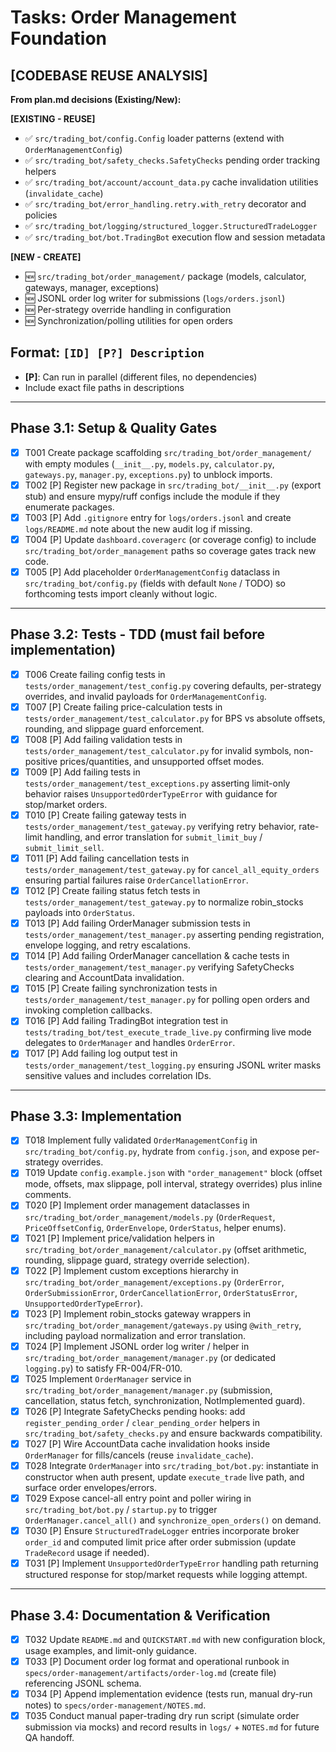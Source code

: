 # Tasks: Order Management Foundation

## [CODEBASE REUSE ANALYSIS]

**From plan.md decisions (Existing/New):**

**[EXISTING - REUSE]**
- ✅ `src/trading_bot/config.Config` loader patterns (extend with `OrderManagementConfig`)
- ✅ `src/trading_bot/safety_checks.SafetyChecks` pending order tracking helpers
- ✅ `src/trading_bot/account/account_data.py` cache invalidation utilities (`invalidate_cache`)
- ✅ `src/trading_bot/error_handling.retry.with_retry` decorator and policies
- ✅ `src/trading_bot/logging/structured_logger.StructuredTradeLogger`
- ✅ `src/trading_bot/bot.TradingBot` execution flow and session metadata

**[NEW - CREATE]**
- 🆕 `src/trading_bot/order_management/` package (models, calculator, gateways, manager, exceptions)
- 🆕 JSONL order log writer for submissions (`logs/orders.jsonl`)
- 🆕 Per-strategy override handling in configuration
- 🆕 Synchronization/polling utilities for open orders

## Format: `[ID] [P?] Description`
- **[P]**: Can run in parallel (different files, no dependencies)
- Include exact file paths in descriptions

---

## Phase 3.1: Setup & Quality Gates

- [x] T001 Create package scaffolding `src/trading_bot/order_management/` with empty modules (`__init__.py`, `models.py`, `calculator.py`, `gateways.py`, `manager.py`, `exceptions.py`) to unblock imports.
- [x] T002 [P] Register new package in `src/trading_bot/__init__.py` (export stub) and ensure mypy/ruff configs include the module if they enumerate packages.
- [x] T003 [P] Add `.gitignore` entry for `logs/orders.jsonl` and create `logs/README.md` note about the new audit log if missing.
- [x] T004 [P] Update `dashboard.coveragerc` (or coverage config) to include `src/trading_bot/order_management` paths so coverage gates track new code.
- [x] T005 [P] Add placeholder `OrderManagementConfig` dataclass in `src/trading_bot/config.py` (fields with default `None` / TODO) so forthcoming tests import cleanly without logic.

---

## Phase 3.2: Tests - TDD (must fail before implementation)

- [x] T006 Create failing config tests in `tests/order_management/test_config.py` covering defaults, per-strategy overrides, and invalid payloads for `OrderManagementConfig`.
- [x] T007 [P] Create failing price-calculation tests in `tests/order_management/test_calculator.py` for BPS vs absolute offsets, rounding, and slippage guard enforcement.
- [x] T008 [P] Add failing validation tests in `tests/order_management/test_calculator.py` for invalid symbols, non-positive prices/quantities, and unsupported offset modes.
- [x] T009 [P] Add failing tests in `tests/order_management/test_exceptions.py` asserting limit-only behavior raises `UnsupportedOrderTypeError` with guidance for stop/market orders.
- [x] T010 [P] Create failing gateway tests in `tests/order_management/test_gateway.py` verifying retry behavior, rate-limit handling, and error translation for `submit_limit_buy` / `submit_limit_sell`.
- [x] T011 [P] Add failing cancellation tests in `tests/order_management/test_gateway.py` for `cancel_all_equity_orders` ensuring partial failures raise `OrderCancellationError`.
- [x] T012 [P] Create failing status fetch tests in `tests/order_management/test_gateway.py` to normalize robin_stocks payloads into `OrderStatus`.
- [x] T013 [P] Add failing OrderManager submission tests in `tests/order_management/test_manager.py` asserting pending registration, envelope logging, and retry escalations.
- [x] T014 [P] Add failing OrderManager cancellation & cache tests in `tests/order_management/test_manager.py` verifying SafetyChecks clearing and AccountData invalidation.
- [x] T015 [P] Create failing synchronization tests in `tests/order_management/test_manager.py` for polling open orders and invoking completion callbacks.
- [x] T016 [P] Add failing TradingBot integration test in `tests/trading_bot/test_execute_trade_live.py` confirming live mode delegates to `OrderManager` and handles `OrderError`.
- [x] T017 [P] Add failing log output test in `tests/order_management/test_logging.py` ensuring JSONL writer masks sensitive values and includes correlation IDs.

---

## Phase 3.3: Implementation

- [x] T018 Implement fully validated `OrderManagementConfig` in `src/trading_bot/config.py`, hydrate from `config.json`, and expose per-strategy overrides.
- [x] T019 Update `config.example.json` with `"order_management"` block (offset mode, offsets, max slippage, poll interval, strategy overrides) plus inline comments.
- [x] T020 [P] Implement order management dataclasses in `src/trading_bot/order_management/models.py` (`OrderRequest`, `PriceOffsetConfig`, `OrderEnvelope`, `OrderStatus`, helper enums).
- [x] T021 [P] Implement price/validation helpers in `src/trading_bot/order_management/calculator.py` (offset arithmetic, rounding, slippage guard, strategy override selection).
- [x] T022 [P] Implement custom exceptions hierarchy in `src/trading_bot/order_management/exceptions.py` (`OrderError`, `OrderSubmissionError`, `OrderCancellationError`, `OrderStatusError`, `UnsupportedOrderTypeError`).
- [x] T023 [P] Implement robin_stocks gateway wrappers in `src/trading_bot/order_management/gateways.py` using `@with_retry`, including payload normalization and error translation.
- [x] T024 [P] Implement JSONL order log writer / helper in `src/trading_bot/order_management/manager.py` (or dedicated `logging.py`) to satisfy FR-004/FR-010.
- [x] T025 Implement `OrderManager` service in `src/trading_bot/order_management/manager.py` (submission, cancellation, status fetch, synchronization, NotImplemented guard).
- [x] T026 [P] Integrate SafetyChecks pending hooks: add `register_pending_order` / `clear_pending_order` helpers in `src/trading_bot/safety_checks.py` and ensure backwards compatibility.
- [x] T027 [P] Wire AccountData cache invalidation hooks inside `OrderManager` for fills/cancels (reuse `invalidate_cache`).
- [x] T028 Integrate `OrderManager` into `src/trading_bot/bot.py`: instantiate in constructor when auth present, update `execute_trade` live path, and surface order envelopes/errors.
- [x] T029 Expose cancel-all entry point and poller wiring in `src/trading_bot/bot.py` / `startup.py` to trigger `OrderManager.cancel_all()` and `synchronize_open_orders()` on demand.
- [x] T030 [P] Ensure `StructuredTradeLogger` entries incorporate broker `order_id` and computed limit price after order submission (update `TradeRecord` usage if needed).
- [x] T031 [P] Implement `UnsupportedOrderTypeError` handling path returning structured response for stop/market requests while logging attempt.

---

## Phase 3.4: Documentation & Verification

- [x] T032 Update `README.md` and `QUICKSTART.md` with new configuration block, usage examples, and limit-only guidance.
- [x] T033 [P] Document order log format and operational runbook in `specs/order-management/artifacts/order-log.md` (create file) referencing JSONL schema.
- [x] T034 [P] Append implementation evidence (tests run, manual dry-run notes) to `specs/order-management/NOTES.md`.
- [x] T035 Conduct manual paper-trading dry run script (simulate order submission via mocks) and record results in `logs/` + `NOTES.md` for future QA handoff.
